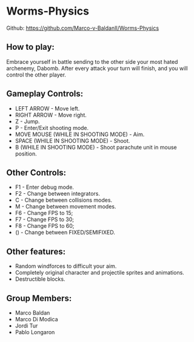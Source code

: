 # Worms-Physics

Github: https://github.com/Marco-v-BaldanII/Worms-Physics

## How to play:
Embrace yourself in battle sending to the other side your most hated archenemy, Dabomb. After every attack your turn will finish, and you will control the other player.

## Gameplay Controls:
- LEFT ARROW - Move left.
- RIGHT ARROW - Move right.
- Z - Jump.
- P - Enter/Exit shooting mode.
- MOVE MOUSE (WHILE IN SHOOTING MODE) - Aim.
- SPACE (WHILE IN SHOOTING MODE) - Shoot.
- B (WHILE IN SHOOTING MODE) - Shoot parachute unit in mouse position.

## Other Controls:
- F1 - Enter debug mode.
- F2 - Change between integrators.
- C - Change between collisions modes.
- M - Change between movement modes.
- F6 - Change FPS to 15;
- F7 - Change FPS to 30;
- F8 - Change FPS to 60;
- () - Change between FIXED/SEMIFIXED.

## Other features:
- Random windforces to difficult your aim.
- Completely original character and projectile sprites and animations.
- Destructible blocks.

## Group Members:
- Marco Baldan
- Marco Di Modica
- Jordi Tur
- Pablo Longaron


